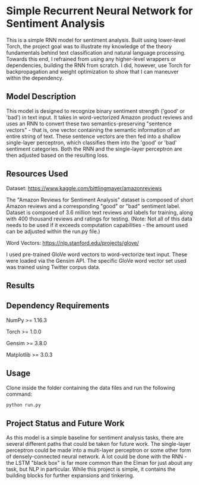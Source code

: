 # Simple Recurrent Neural Network for Sentiment Analysis

This is a simple RNN model for sentiment analysis. Built using lower-level Torch, the project goal was to illustrate my knowledge of the theory fundamentals behind text
classification and natural language processing. Towards this end, I refrained from using any higher-level wrappers or dependencies, building the RNN from scratch.
I did, however, use Torch for backpropagation and weight optimization to show that I can maneuver within the dependency.

## Model Description

This model is designed to recognize binary sentiment strength ('good' or 'bad') in text input. It takes in word-vectorized Amazon product reviews and uses an RNN to convert these two
semantics-preserving "sentence vectors" - that is, one vector containing the semantic information of an entire string of text. These sentence vectors are then fed into a shallow
single-layer perceptron, which classifies them into the 'good' or 'bad' sentiment categories. Both the RNN and the single-layer perceptron are then adjusted based on the
resulting loss.

## Resources Used

Dataset: https://www.kaggle.com/bittlingmayer/amazonreviews

The "Amazon Reviews for Sentiment Analysis" dataset is composed of short Amazon reviews and a corresponding "good" or "bad" sentiment label. Dataset is composed of 3.6 million text reviews and labels for training, along with 400 thousand reviews and ratings for testing. (Note: Not all of this data needs to be used if it exceeds computation capabilities - the amount used can be adjusted within the run.py file.)

Word Vectors: https://nlp.stanford.edu/projects/glove/

I used pre-trained GloVe word vectors to word-vectorize text input. These were loaded via the Gensim API. The specific GloVe word vector set used was trained using Twitter corpus data.

## Results

## Dependency Requirements

NumPy >= 1.16.3

Torch >= 1.0.0

Gensim >= 3.8.0

Matplotlib >= 3.0.3

## Usage
Clone inside the folder containing the data files and run the following command:

```bash
python run.py
```

## Project Status and Future Work

As this model is a simple baseline for sentiment analysis tasks, there are several different paths that could be taken for future work. The single-layer perceptron could be
made into a multi-layer perceptron or some other form of densely-connected neural network. A lot could be done with the RNN - the LSTM "black box" is far more common than the
Elman for just about any task, but NLP in particular. While this project is simple, it contains the building blocks for further expansions and tinkering.
